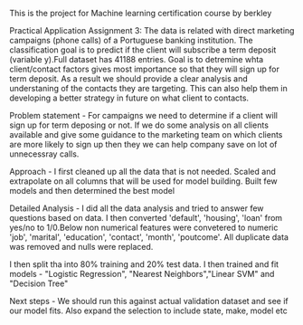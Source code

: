 This is the project for Machine learning certification course by berkley 

Practical Application Assignment 3: The data is related with direct marketing campaigns (phone calls) of a Portuguese banking institution. The classification goal is to predict if the client will subscribe a term deposit (variable y).Full dataset has 41188 entries. Goal is to detremine whta client/contact factors gives most importance so that they will sign up for term deposit. As a result we should provide a clear analysis and understaning of the contacts they are targeting. This can also help them in developing a better strategy in future on what client to contacts.  

Problem statement - For campaigns we need to determine if a client will sign up for term deposing or not. If we do some analysis on all clients available and give some guidance to the marketing team on which clients are more likely to sign up then they we can help company save on lot of unnecessray calls. 

Approach - I first cleaned up all the data that is not needed. Scaled and extrapolate on all columns that will be used for model building. Built few models and then determined the best model 

Detailed Analysis - 
I did all the data analysis and tried to answer few questions based on data. I then converted 'default', 'housing', 'loan' from yes/no to 1/0.Below non numerical features were convetered to numeric 'job', 'marital', 'education', 'contact', 'month', 'poutcome'. All duplicate data was removed and nulls were replaced. 

I then split tha into 80% training and 20% test data. I then trained and fit models - "Logistic Regression", "Nearest Neighbors","Linear SVM" and "Decision Tree"

Next steps - 
We should run this against actual validation dataset and see if our model fits.
Also expand the selection to include state, make, model etc 
